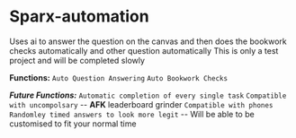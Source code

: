# Sparx-automation
Uses ai to answer the question on the canvas and then does the bookwork checks automatically and other question automatically
This is only a test project and will be completed slowly

**Functions:**
`Auto Question Answering`
`Auto Bookwork Checks`   

***Future Functions:***
`Automatic completion of every single task`
`Compatible with uncompolsary` -- **AFK** leaderboard grinder
`Compatible with phones`
`Randomley timed answers to look more legit` -- Will be able to be customised to fit your normal time




